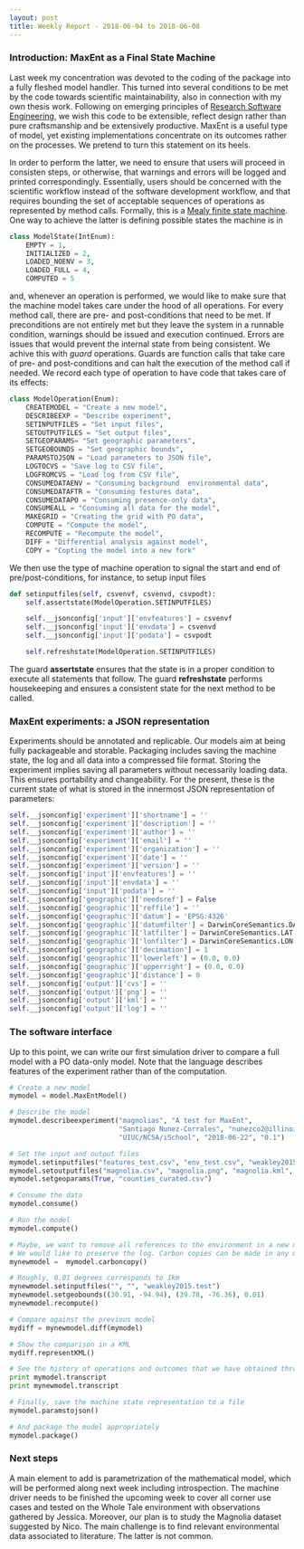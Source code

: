 ```yaml
---
layout: post
title: Weekly Report - 2018-06-04 to 2018-06-08
---
```


### Introduction: MaxEnt as a Final State Machine

Last week my concentration was devoted to the coding of the package into a fully fleshed model handler. This turned into several conditions to be met by the code towards scientific maintainability, also in connection with my own thesis work. Following on emerging principles of [Research Software Engineering](https://openresearchsoftware.metajnl.com/articles/10.5334/jors.184/), we wish this code to be extensible, reflect design rather than pure craftsmanship and be extensively productive. MaxEnt is a useful type of model, yet existing implementations concentrate on its outcomes rather on the processes. We pretend to turn this statement on its heels.

In order to perform the latter, we need to ensure that users will proceed in consisten steps, or otherwise, that warnings and errors will be logged and printed correspondingly. Essentially, users should be concerned with the scientific workflow instead of the software development workflow, and that requires bounding the set of acceptable sequences of operations as represented by method calls. Formally, this is a [Mealy finite state machine](https://en.wikipedia.org/wiki/Mealy_machine). One way to achieve the latter is defining possible states the machine is in

```python
class ModelState(IntEnum):
    EMPTY = 1,
    INITIALIZED = 2,
    LOADED_NOENV = 3,
    LOADED_FULL = 4,
    COMPUTED = 5
```

and, whenever an operation is performed, we would like to make sure that the machine model takes care under the hood of all operations. For every method call, there are pre- and post-conditions that need to be met. If preconditions are not entirely met but they leave the system in a runnable condition, warnings should be issued and execution continued. Errors are issues that would prevent the internal state from being consistent. We achive this with *guard* operations. Guards are function calls that take care of pre- and post-conditions and can halt the execution of the method call if needed. We record each type of operation to have code that takes care of its effects:

```python
class ModelOperation(Enum):
    CREATEMODEL = "Create a new model",
    DESCRIBEEXP = "Describe experiment",
    SETINPUTFILES = "Set input files",
    SETOUTPUTFILES = "Set output files",
    SETGEOPARAMS= "Set geographic parameters",
    SETGEOBOUNDS = "Set geographic bounds",
    PARAMSTOJSON = "Load parameters to JSON file",
    LOGTOCVS = "Save log to CSV file",
    LOGFROMCVS = "Load log from CSV file",
    CONSUMEDATAENV = "Consuming background  environmental data",
    CONSUMEDATAFTR = "Consuming festures data",
    CONSUMEDATAPO = "Consuming presence-only data",
    CONSUMEALL = "Consuming all data for the model",
    MAKEGRID = "Creating the grid with PO data",
    COMPUTE = "Compute the model",
    RECOMPUTE = "Recompute the model",
    DIFF = "Differential analysis against model",
    COPY = "Copting the model into a new fork"
```

We then use the type of machine operation to signal the start and end of pre/post-conditions, for instance, to setup input files

```python
def setinputfiles(self, csvenvf, csvenvd, csvpodt):
    self.assertstate(ModelOperation.SETINPUTFILES)

    self.__jsonconfig['input']['envfeatures'] = csvenvf
    self.__jsonconfig['input']['envdata'] = csvenvd
    self.__jsonconfig['input']['podata'] = csvpodt

    self.refreshstate(ModelOperation.SETINPUTFILES)

```

The guard **assertstate** ensures that the state is in a proper condition to execute all statements that follow. The guard **refreshstate** performs housekeeping and ensures a consistent state for the next method to be called.

### MaxEnt experiments: a JSON representation

Experiments should be annotated and replicable. Our models aim at being fully packageable and storable. Packaging includes saving the machine state, the log and all data into a compressed file format. Storing the experiment implies saving all parameters without necessarily loading data. This ensures portability and changeability. For the present, these is the current state of what is stored in the innermost JSON representation of parameters:

```python
self.__jsonconfig['experiment']['shortname'] = ''
self.__jsonconfig['experiment']['description'] = ''
self.__jsonconfig['experiment']['author'] = ''
self.__jsonconfig['experiment']['email'] = ''
self.__jsonconfig['experiment']['organization'] = ''
self.__jsonconfig['experiment']['date'] = ''
self.__jsonconfig['experiment']['version'] = ''
self.__jsonconfig['input']['envfeatures'] = ''
self.__jsonconfig['input']['envdata'] = ''
self.__jsonconfig['input']['podata'] = ''
self.__jsonconfig['geographic']['needsref'] = False
self.__jsonconfig['geographic']['reffile'] = ''
self.__jsonconfig['geographic']['datum'] = 'EPSG:4326'
self.__jsonconfig['geographic']['datumfilter'] = DarwinCoreSemantics.DATUM
self.__jsonconfig['geographic']['latfilter'] = DarwinCoreSemantics.LAT
self.__jsonconfig['geographic']['lonfilter'] = DarwinCoreSemantics.LON
self.__jsonconfig['geographic']['decimation'] = 1
self.__jsonconfig['geographic']['lowerleft'] = (0.0, 0.0)
self.__jsonconfig['geographic']['upperright'] = (0.0, 0.0)
self.__jsonconfig['geographic']['distance'] = 0
self.__jsonconfig['output']['cvs'] = ''
self.__jsonconfig['output']['png'] = ''
self.__jsonconfig['output']['kml'] = ''
self.__jsonconfig['output']['log'] = ''
```

### The software interface

Up to this point, we can write our first simulation driver to compare a full model with a PO data-only model. Note that the language describes features of the experiment rather than of the computation.

```python
# Create a new model
mymodel = model.MaxEntModel()

# Describe the model
mymodel.describeexperiment("magnolias", "A test for MaxEnt",
                           "Santiago Nunez-Corrales", "nunezco2@illinois,edu",
                           "UIUC/NCSA/iSchool", "2018-06-22", "0.1")

# Set the input and output files
mymodel.setinputfiles("features_test.csv", "env_test.csv", "weakley2015.test")
mymodel.setoutputfiles("magnolia.csv", "magnolia.png", "magnolia.kml", "magnolia.log")
mymodel.setgeoparams(True, "counties_curated.csv")

# Consume the data
mymodel.consume()

# Run the model
mymodel.compute()

# Maybe, we want to remove all references to the environment in a new model and recompute it
# We would like to preserve the log. Carbon copies can be made in any moment.
mynewmodel =  mymodel.carboncopy()

# Roughly, 0.01 degrees corresponds to 1km
mynewmodel.setinputfiles("", "", "weakley2015.test")
mynewmodel.setgeobounds((30.91, -94.94), (39.78, -76.36), 0.01)
mynewmodel.recompute()

# Compare against the previous model
mydiff = mynewmodel.diff(mymodel)

# Show the comparison in a KML
mydiff.representKML()

# See the history of operations and outcomes that we have obtained through the logs
print mymodel.transcript
print mynewmodel.transcript

# Finally, save the machine state representation to a file
mymodel.paramstojson()

# And package the model appropriately
mymodel.package()

```

### Next steps

A main element to add is parametrization of the mathematical model, which will be performed along next week including introspection. The machine driver needs to be finished the upcoming week to cover all corner use cases and tested on the Whole Tale environment with observations gathered by Jessica. Moreover, our plan is to study the Magnolia dataset suggested by Nico. The main challenge is to find relevant environmental data associated to literature. The latter is not common.
